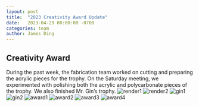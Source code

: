 ```yaml
---
layout: post
title:  "2023 Creativity Award Update"
date:   2023-04-29 00:00:00 -0700
categories: team
author: James Ding
---
```


## Creativity Award

During the past week, the fabrication team worked on cutting and preparing the acrylic pieces for the trophy. On the
Saturday meeting, we experimented with polishing both the acrylic and polycarbonate pieces of the trophy. We also
finished Mr. Gin’s trophy.
![render1](https://2024cdn.rambots.org/render1.png)
![render2](https://2024cdn.rambots.org/render2.png)
![gin1](https://2024cdn.rambots.org/gin1.png)
![gin2](https://2024cdn.rambots.org/gin2.png)
![award1](https://2024cdn.rambots.org/award1.png)
![award2](https://2024cdn.rambots.org/award2.png)
![award3](https://2024cdn.rambots.org/award3.png)
![award4](https://2024cdn.rambots.org/award4.png)